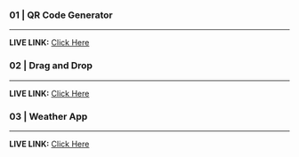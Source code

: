 ### 01 | QR Code Generator
---
__LIVE LINK:__ [Click Here](https://yuvrajshrirame.github.io/javascript-projects/01-qr-generator/index.html "Open QR Code Generator")

### 02 | Drag and Drop
---
__LIVE LINK:__ [Click Here](https://yuvrajshrirame.github.io/javascript-projects/02-drag-and-drop/index.html "Open QR Code Generator")

### 03 | Weather App
---
__LIVE LINK:__ [Click Here](https://yuvrajshrirame.github.io/javascript-projects/03-weather-app/index.html "Open QR Code Generator")